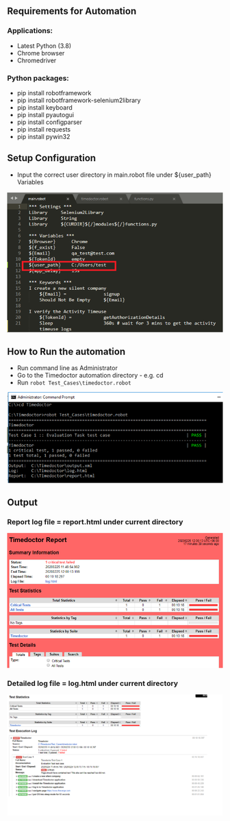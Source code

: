 ## Requirements for Automation
### Applications:
* Latest Python (3.8)
* Chrome browser
* Chromedriver

### Python packages:
* pip install robotframework
* pip install robotframework-selenium2library
* pip install keyboard
* pip install pyautogui
* pip install configparser
* pip install requests
* pip install pywin32

## Setup Configuration
* Input the correct user directory in main.robot file under ${user_path} Variables

![user path](https://github.com/earlestradalopez/Timedoctor/blob/master/images/config.png)

## How to Run the automation
* Run command line as Administrator 
* Go to the Timedoctor automation directory - e.g. cd <Timedoctor automation directory>
* Run `robot Test_Cases\timedoctor.robot`
  
![cmd image](https://github.com/earlestradalopez/Timedoctor/blob/master/images/cmd.png) 
  
## Output
### Report log file = report.html under current directory

![report image](https://github.com/earlestradalopez/Timedoctor/blob/master/images/report.png)

### Detailed log file = log.html under current directory

![log image](https://github.com/earlestradalopez/Timedoctor/blob/master/images/log.png)
